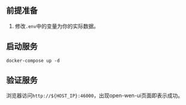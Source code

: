 ## 前提准备

1. 修改`.env`中的变量为你的实际数据。

## 启动服务

```shell
docker-compose up -d
```

## 验证服务

浏览器访问`http://${HOST_IP}:46000`，出现open-wen-ui页面即表示成功。
